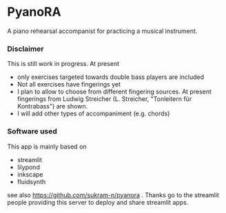 # PyanoRA
A piano rehearsal accompanist for practicing a musical instrument.

### Disclaimer

This is still work in progress. At present

- only exercises targeted towards double bass players are included
- Not all exercises have fingerings yet
- I plan to allow to choose from different fingering sources. At present fingerings from Ludwig Streicher (L. Streicher, "Tonleitern für Kontrabass") are shown.
- I will add other types of accompaniment (e.g. chords)

### Software used

This app is mainly based on

- streamlit
- lilypond
- inkscape
- fluidsynth

see also https://github.com/sukram-n/pyanora .
Thanks go to the streamlit people providing this server to deploy and share streamlit apps.
